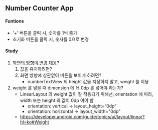 ## Number Counter App

#### Funtions

- '+' 버튼을 클릭 시, 숫자를 1씩 증가
- 초기화 버튼을 클릭 시, 숫자를 0으로 변경

#### Study

1. [화면의 방향이 변경 대응](https://developer.android.com/guide/components/activities?hl=ko)?
    1. 값을 유지하려면?
    2. 화면 방향에 상관없이 버튼을 보이게 하려면?
        - numberTextView 의 height 값을 지정하지 말고, weight 를 이용
2. weight 를 넣을 때 dimension 에 왜 0dp 를 넣어야 하는가?
    - LinearLayout 의 weight 값이 잘 적용되기 위해선, orientation 에 따라, width 또는 height 의 값이 0dp 여야 함
        - orientation: vertical ->  layout_height=“0dp”
        - orientation: horizontal -> layout_width="0dp"
    - https://developer.android.com/guide/topics/ui/layout/linear?hl=ko#Weight
    
